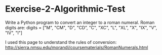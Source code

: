 # Exercise-2-Algorithmic-Test
Write a Python program to convert an integer to a roman numeral. Roman digits are: digits = ["M", "CM", "D", "CD”, "C", "XC", "L", "XL”, "X", "IX", "V", "IV", "I"]

I used this page to understand the rules of conversion: http://sierra.nmsu.edu/morandi/coursematerials/RomanNumerals.html
